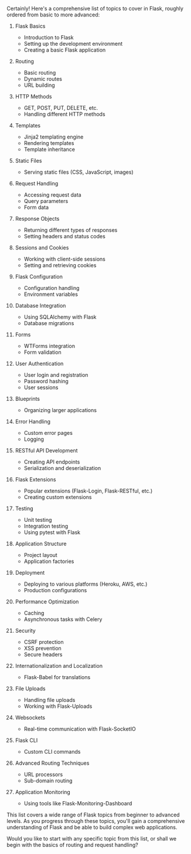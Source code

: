 Certainly! Here's a comprehensive list of topics to cover in Flask, roughly ordered from basic to more advanced:

1. Flask Basics
   - Introduction to Flask
   - Setting up the development environment
   - Creating a basic Flask application

2. Routing
   - Basic routing
   - Dynamic routes
   - URL building

3. HTTP Methods
   - GET, POST, PUT, DELETE, etc.
   - Handling different HTTP methods

4. Templates
   - Jinja2 templating engine
   - Rendering templates
   - Template inheritance

5. Static Files
   - Serving static files (CSS, JavaScript, images)

6. Request Handling
   - Accessing request data
   - Query parameters
   - Form data

7. Response Objects
   - Returning different types of responses
   - Setting headers and status codes

8. Sessions and Cookies
   - Working with client-side sessions
   - Setting and retrieving cookies

9. Flask Configuration
   - Configuration handling
   - Environment variables

10. Database Integration
    - Using SQLAlchemy with Flask
    - Database migrations

11. Forms
    - WTForms integration
    - Form validation

12. User Authentication
    - User login and registration
    - Password hashing
    - User sessions

13. Blueprints
    - Organizing larger applications

14. Error Handling
    - Custom error pages
    - Logging

15. RESTful API Development
    - Creating API endpoints
    - Serialization and deserialization

16. Flask Extensions
    - Popular extensions (Flask-Login, Flask-RESTful, etc.)
    - Creating custom extensions

17. Testing
    - Unit testing
    - Integration testing
    - Using pytest with Flask

18. Application Structure
    - Project layout
    - Application factories

19. Deployment
    - Deploying to various platforms (Heroku, AWS, etc.)
    - Production configurations

20. Performance Optimization
    - Caching
    - Asynchronous tasks with Celery

21. Security
    - CSRF protection
    - XSS prevention
    - Secure headers

22. Internationalization and Localization
    - Flask-Babel for translations

23. File Uploads
    - Handling file uploads
    - Working with Flask-Uploads

24. Websockets
    - Real-time communication with Flask-SocketIO

25. Flask CLI
    - Custom CLI commands

26. Advanced Routing Techniques
    - URL processors
    - Sub-domain routing

27. Application Monitoring
    - Using tools like Flask-Monitoring-Dashboard

This list covers a wide range of Flask topics from beginner to advanced levels. As you progress through these topics, you'll gain a comprehensive understanding of Flask and be able to build complex web applications.

Would you like to start with any specific topic from this list, or shall we begin with the basics of routing and request handling?

